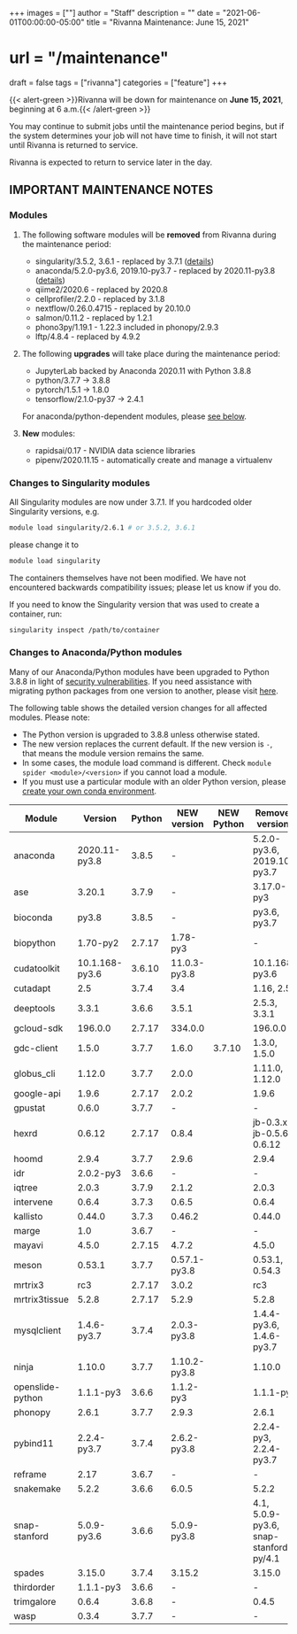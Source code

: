+++
images = [""]
author = "Staff"
description = ""
date = "2021-06-01T00:00:00-05:00"
title = "Rivanna Maintenance: June 15, 2021"
# url = "/maintenance"
draft = false
tags = ["rivanna"]
categories = ["feature"]
+++

{{< alert-green >}}Rivanna will be down for maintenance on <strong>June 15, 2021</strong>, beginning at 6 a.m.{{< /alert-green >}}

You may continue to submit jobs until the maintenance period begins, but if the system determines your job will not have time to finish, it will not start until Rivanna is returned to service.

Rivanna is expected to return to service later in the day.

## IMPORTANT MAINTENANCE NOTES

### Modules

1. The following software modules will be **removed** from Rivanna during the maintenance period:
    - singularity/3.5.2, 3.6.1 - replaced by 3.7.1 ([details](#changes-to-anacondapython-modules))
    - anaconda/5.2.0-py3.6, 2019.10-py3.7 - replaced by 2020.11-py3.8 ([details](#changes-to-singularity-modules))
    - qiime2/2020.6 - replaced by 2020.8
    - cellprofiler/2.2.0 - replaced by 3.1.8
    - nextflow/0.26.0.4715 - replaced by 20.10.0
    - salmon/0.11.2 - replaced by 1.2.1
    - phono3py/1.19.1 - 1.22.3 included in phonopy/2.9.3
    - lftp/4.8.4 - replaced by 4.9.2

2. The following **upgrades** will take place during the maintenance period:
    - JupyterLab backed by Anaconda 2020.11 with Python 3.8.8
    - python/3.7.7 -> 3.8.8
    - pytorch/1.5.1 -> 1.8.0
    - tensorflow/2.1.0-py37 -> 2.4.1

    For anaconda/python-dependent modules, please [see below](#changes-to-anacondapython-modules).

3. **New** modules:
    - rapidsai/0.17 - NVIDIA data science libraries
    - pipenv/2020.11.15 - automatically create and manage a virtualenv

### Changes to Singularity modules

All Singularity modules are now under 3.7.1. If you hardcoded older Singularity versions, e.g.
```bash
module load singularity/2.6.1 # or 3.5.2, 3.6.1
```
please change it to
```bash
module load singularity
```

The containers themselves have not been modified. We have not encountered backwards compatibility issues; please let us know if you do.

If you need to know the Singularity version that was used to create a container, run:
```bash
singularity inspect /path/to/container
```

### Changes to Anaconda/Python modules

Many of our Anaconda/Python modules have been upgraded to Python 3.8.8 in light of [security vulnerabilities](https://www.python.org/downloads/release/python-388/). If you need assistance with migrating python packages from one version to another, please visit [here](/userinfo/howtos/rivanna/migrate-python/).

The following table shows the detailed version changes for all affected modules. Please note:
- The Python version is upgraded to 3.8.8 unless otherwise stated.
- The new version replaces the current default. If the new version is `-`, that means the module version remains the same.
- In some cases, the module load command is different. Check `module spider <module>/<version>` if you cannot load a module.
- If you must use a particular module with an older Python version, please [create your own conda environment](/userinfo/rivanna/software/anaconda/#running-python2-and-python3-using-virtual-environments).

| Module | Version | Python| NEW version  | NEW Python | Removed versions |
|---|---|---|---|---|---|
|anaconda     | 2020.11-py3.8 | 3.8.5 | -            |  | 5.2.0-py3.6, 2019.10-py3.7 |
| ase         | 3.20.1        | 3.7.9 | -            |  | 3.17.0-py3 |
|bioconda     | py3.8         | 3.8.5 | -            |  | py3.6, py3.7 |
|biopython    | 1.70-py2      | 2.7.17| 1.78-py3     |  | - |
|cudatoolkit  | 10.1.168-py3.6| 3.6.10| 11.0.3-py3.8 |  | 10.1.168-py3.6 |
| cutadapt    | 2.5           | 3.7.4 | 3.4          |  | 1.16, 2.5 |
| deeptools   | 3.3.1         | 3.6.6 | 3.5.1        |  | 2.5.3, 3.3.1 |
|gcloud-sdk   | 196.0.0       | 2.7.17| 334.0.0      |  | 196.0.0 |
|gdc-client   | 1.5.0         | 3.7.7 | 1.6.0        | 3.7.10 | 1.3.0, 1.5.0 |
|globus_cli   | 1.12.0        | 3.7.7 | 2.0.0        |  | 1.11.0, 1.12.0 |
|google-api   | 1.9.6         | 2.7.17| 2.0.2        |  | 1.9.6 |
|gpustat      | 0.6.0         | 3.7.7 | -            |  | - |
| hexrd       | 0.6.12        | 2.7.17| 0.8.4        |  | jb-0.3.x, jb-0.5.6, 0.6.12 |
| hoomd       | 2.9.4         | 3.7.7 | 2.9.6        |  | 2.9.4 |
| idr         | 2.0.2-py3     | 3.6.6 | -            |  | - |
| iqtree      | 2.0.3         | 3.7.9 | 2.1.2        |  | 2.0.3 |
| intervene   | 0.6.4         | 3.7.3 | 0.6.5        |  | 0.6.4 |
| kallisto    | 0.44.0        | 3.7.3 | 0.46.2       |  | 0.44.0 |
| marge       | 1.0           | 3.6.7 | -            |  | - |
| mayavi      | 4.5.0         | 2.7.15| 4.7.2        |  | 4.5.0 |
| meson       | 0.53.1        | 3.7.7 | 0.57.1-py3.8 |  | 0.53.1, 0.54.3 |
| mrtrix3     | rc3           | 2.7.17| 3.0.2        |  | rc3 |
|mrtrix3tissue| 5.2.8         | 2.7.17| 5.2.9        |  | 5.2.8 |
| mysqlclient | 1.4.6-py3.7   | 3.7.4 | 2.0.3-py3.8  |  | 1.4.4-py3.6, 1.4.6-py3.7 |
| ninja       | 1.10.0        | 3.7.7 | 1.10.2-py3.8 |  | 1.10.0 |
|openslide-python| 1.1.1-py3  | 3.6.6 | 1.1.2-py3    |  | 1.1.1-py3 |
| phonopy     | 2.6.1         | 3.7.7 | 2.9.3        |  | 2.6.1 |
| pybind11    | 2.2.4-py3.7   | 3.7.4 | 2.6.2-py3.8  |  | 2.2.4-py3, 2.2.4-py3.7 |
| reframe     | 2.17          | 3.6.7 | -            |  | - |
|snakemake    | 5.2.2         | 3.6.6 | 6.0.5        |  | 5.2.2 |
|snap-stanford| 5.0.9-py3.6   | 3.6.6 | 5.0.9-py3.8  |  | 4.1, 5.0.9-py3.6, snap-stanford-py/4.1 |
|spades       | 3.15.0        | 3.7.4 | 3.15.2       |  | 3.15.0 |
|thirdorder   | 1.1.1-py3     | 3.6.6 | -            |  | - |
|trimgalore   | 0.6.4         | 3.6.8 | -            |  | 0.4.5 |
| wasp        | 0.3.4         | 3.7.7 | -            |  | - |
